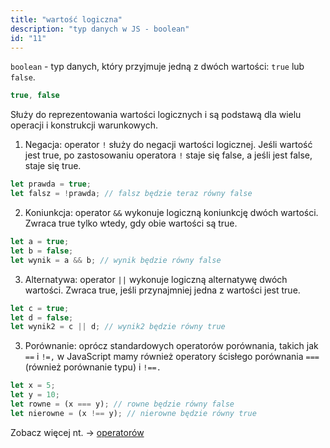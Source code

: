 ```yaml
---
title: "wartość logiczna"
description: "typ danych w JS - boolean"
id: "11"
---
```


`boolean` -  typ danych, który przyjmuje jedną z dwóch wartości: `true` lub `false`. 
```js
true, false
```

Służy do reprezentowania wartości logicznych i są podstawą dla wielu operacji i konstrukcji warunkowych.

1. Negacja: operator `!` służy do negacji wartości logicznej. Jeśli wartość jest true, po zastosowaniu operatora `!` staje się false, a jeśli jest false, staje się true.

```js
let prawda = true;
let falsz = !prawda; // falsz będzie teraz równy false
```

2. Koniunkcja: operator `&&` wykonuje logiczną koniunkcję dwóch wartości. Zwraca true tylko wtedy, gdy obie wartości są true.

```js
let a = true;
let b = false;
let wynik = a && b; // wynik będzie równy false
```

3. Alternatywa: operator `||` wykonuje logiczną alternatywę dwóch wartości. Zwraca true, jeśli przynajmniej jedna z wartości jest true.

```js
let c = true;
let d = false;
let wynik2 = c || d; // wynik2 będzie równy true
```

3. Porównanie: oprócz standardowych operatorów porównania, takich jak `==` i `!=,` w JavaScript mamy również operatory ścisłego porównania `===` (również porównanie typu) i `!==.`

```js
let x = 5;
let y = 10;
let rowne = (x === y); // rowne będzie równy false
let nierowne = (x !== y); // nierowne będzie równy true
```
Zobacz więcej nt. → [operatorów](/glossary/operatory)
